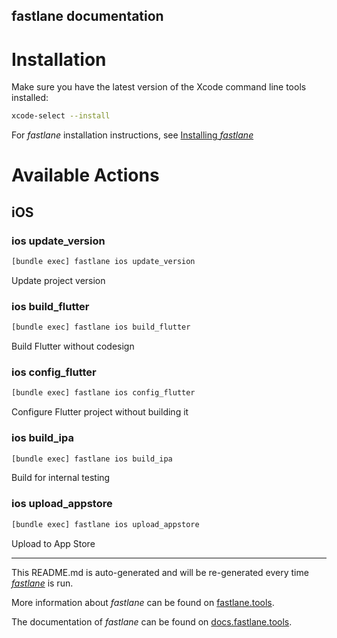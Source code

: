 fastlane documentation
----

# Installation

Make sure you have the latest version of the Xcode command line tools installed:

```sh
xcode-select --install
```

For _fastlane_ installation instructions, see [Installing _fastlane_](https://docs.fastlane.tools/#installing-fastlane)

# Available Actions

## iOS

### ios update_version

```sh
[bundle exec] fastlane ios update_version
```

Update project version

### ios build_flutter

```sh
[bundle exec] fastlane ios build_flutter
```

Build Flutter without codesign

### ios config_flutter

```sh
[bundle exec] fastlane ios config_flutter
```

Configure Flutter project without building it

### ios build_ipa

```sh
[bundle exec] fastlane ios build_ipa
```

Build for internal testing

### ios upload_appstore

```sh
[bundle exec] fastlane ios upload_appstore
```

Upload to App Store

----

This README.md is auto-generated and will be re-generated every time [_fastlane_](https://fastlane.tools) is run.

More information about _fastlane_ can be found on [fastlane.tools](https://fastlane.tools).

The documentation of _fastlane_ can be found on [docs.fastlane.tools](https://docs.fastlane.tools).
